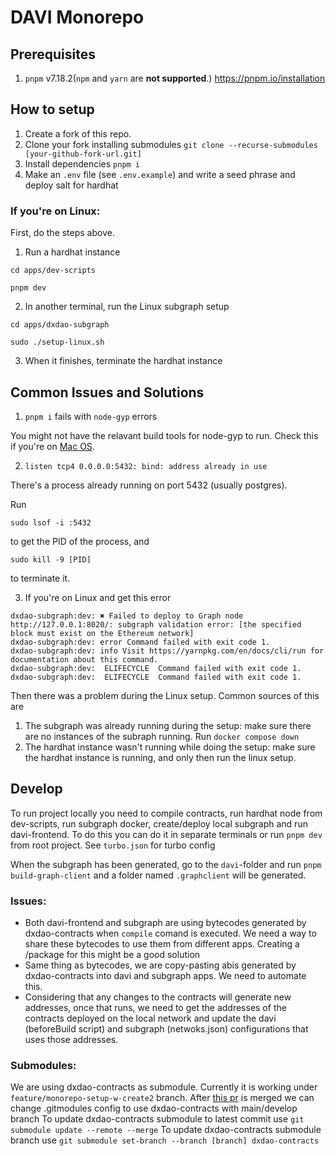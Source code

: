# DAVI Monorepo

## Prerequisites

1. `pnpm` v7.18.2(`npm` and `yarn` are **not supported**.)
https://pnpm.io/installation

## How to setup

1. Create a fork of this repo.
2. Clone your fork installing submodules `git clone --recurse-submodules [your-github-fork-url.git]`
3. Install dependencies `pnpm i`
4. Make an `.env` file (see `.env.example`) and write a seed phrase and deploy salt for hardhat

### If you're on Linux:

First, do the steps above.

1. Run a hardhat instance

```
cd apps/dev-scripts

pnpm dev
```

2. In another terminal, run the Linux subgraph setup

```
cd apps/dxdao-subgraph

sudo ./setup-linux.sh
```

3. When it finishes, terminate the hardhat instance

## Common Issues and Solutions

1. `pnpm i` fails with `node-gyp` errors

You might not have the relavant build tools for node-gyp to run. Check this if you're on [Mac OS](https://github.com/nodejs/node-gyp/blob/HEAD/macOS_Catalina.md#The-acid-test).

2. `listen tcp4 0.0.0.0:5432: bind: address already in use`

There's a process already running on port 5432 (usually postgres).

Run

```
sudo lsof -i :5432
```

to get the PID of the process, and

```
sudo kill -9 [PID]
```

to terminate it.

3. If you're on Linux and get this error

```
dxdao-subgraph:dev: ✖ Failed to deploy to Graph node http://127.0.0.1:8020/: subgraph validation error: [the specified block must exist on the Ethereum network]
dxdao-subgraph:dev: error Command failed with exit code 1.
dxdao-subgraph:dev: info Visit https://yarnpkg.com/en/docs/cli/run for documentation about this command.
dxdao-subgraph:dev:  ELIFECYCLE  Command failed with exit code 1.
dxdao-subgraph:dev:  ELIFECYCLE  Command failed with exit code 1.
```

Then there was a problem during the Linux setup. Common sources of this are

1. The subgraph was already running during the setup: make sure there are no instances of the subraph running. Run `docker compose down`
2. The hardhat instance wasn't running while doing the setup: make sure the hardhat instance is running, and only then run the linux setup.

## Develop

To run project locally you need to compile contracts, run hardhat node from dev-scripts, run subgraph docker, create/deploy local subgraph and run davi-frontend. To do this you can do it in separate terminals or run `pnpm dev` from root project. See `turbo.json` for turbo config

When the subgraph has been generated, go to the `davi`-folder and run `pnpm build-graph-client` and a folder named `.graphclient` will be generated.

### Issues:

- Both davi-frontend and subgraph are using bytecodes generated by dxdao-contracts when `compile` comand is executed. We need a way to share these bytecodes to use them from different apps. Creating a /package for this might be a good solution
- Same thing as bytecodes, we are copy-pasting abis generated by dxdao-contracts into davi and subgraph apps. We need to automate this.
- Considering that any changes to the contracts will generate new addresses, once that runs, we need to get the addresses of the contracts deployed on the local network and update the davi (beforeBuild script) and subgraph (netwoks.json) configurations that uses those addresses.

### Submodules: 
We are using dxdao-contracts as submodule. Currently it is working under `feature/monorepo-setup-w-create2` branch. 
After [this pr](https://github.com/DXgovernance/dxdao-contracts/pull/294) is merged we can change .gitmodules config to use dxdao-contracts with main/develop branch
To update dxdao-contracts submodule to latest commit use `git submodule update --remote --merge`
To update dxdao-contracts submodule branch use `git submodule set-branch --branch [branch] dxdao-contracts`
